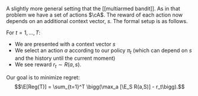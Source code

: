 A slightly more general setting that the [[multiarmed bandit]]. As in that problem we have a set of actions $\cA$. The reward of each action now depends on an additional context vector, $s$. The formal setup is as follows. 

For $t=1,\dots,T$: 
- We are presented with a context vector $s$ 
- We select an action $a$ according to our policy $\pi_t$ (which can depend on $s$ and the history until the current moment)
- We see reward $r_t\sim R(a,s)$. 

Our goal is to minimize regret: 
$$\E[Reg(T)] = \sum_{t=1}^T \bigg(\max_a [\E_S R(a,S)] - r_t\bigg).$$
